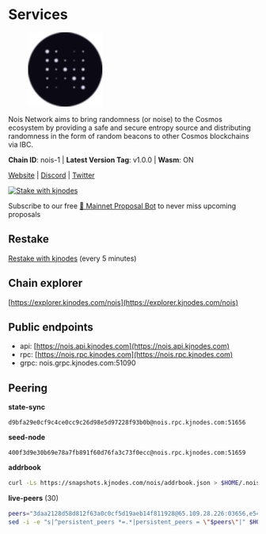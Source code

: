 # Services

<figure><img src="https://raw.githubusercontent.com/kj89/cosmos-images/main/logos/nois.png" width="150" alt=""><figcaption></figcaption></figure>

Nois Network aims to bring randomness (or noise)  to the Cosmos ecosystem by providing a safe and  secure entropy source and distributing randomness  in the form of random beacons to other Cosmos blockchains via IBC.

**Chain ID**: nois-1 | **Latest Version Tag**: v1.0.0 | **Wasm**: ON

[Website](https://nois.network) | [Discord](https://discord.gg/dHdpwtEb6F) | [Twitter](https://twitter.com/NoisRNG)

[![Stake with kjnodes](https://i.ibb.co/cr44Q8j/button-stake-with-kjnodes.png)](https://restake.app/nois/noisvaloper1fe7ju873fkknmfrmytaft93y5rlf0xcrqtp39k)

Subscribe to our free [🤖 Mainnet Proposal Bot](https://t.me/kjnodes_proposal_bot) to never miss upcoming proposals

## Restake

[Restake with kjnodes](https://restake.app/nois/noisvaloper1fe7ju873fkknmfrmytaft93y5rlf0xcrqtp39k) (every 5 minutes)
## Chain explorer
[https://explorer.kjnodes.com/nois](https://explorer.kjnodes.com/nois)

## Public endpoints

* api: [https://nois.api.kjnodes.com](https://nois.api.kjnodes.com)
* rpc: [https://nois.rpc.kjnodes.com](https://nois.rpc.kjnodes.com)
* grpc: nois.grpc.kjnodes.com:51090

## Peering

**state-sync**

```text
d9bfa29e0cf9c4ce0cc9c26d98e5d97228f93b0b@nois.rpc.kjnodes.com:51656
```

**seed-node**

```text
400f3d9e30b69e78a7fb891f60d76fa3c73f0ecc@nois.rpc.kjnodes.com:51659
```

**addrbook**
```bash
curl -Ls https://snapshots.kjnodes.com/nois/addrbook.json > $HOME/.noisd/config/addrbook.json
```

**live-peers** (30)
```bash
peers="3daa2128d58d812f63a0c0cf5d19aeb14f811928@65.109.28.226:03656,e541e3a182bcb8d8da8cea17716d12f0b730a0a6@144.76.40.53:17356,a1b7affbe008c5e900c5b2e1598aa212215fa3cb@144.76.176.154:51656,0cf59ab91e4a96d6e5427d903644edd18d9421d1@142.132.248.138:26786,017ba5ab50dc434356740630d5d64d20063e8d32@54.39.128.229:26636,d9bfa29e0cf9c4ce0cc9c26d98e5d97228f93b0b@65.109.88.38:51656,95eeb1ac374e4144b05b36f6c5986472e7ef698f@135.181.209.51:26786,2e1d9305a5be27fc708ea7bc2fade939be1259e6@65.108.82.62:51656,483678c263d8ceb45b11e450628928d05c641187@194.163.167.138:60656,83e530ade685efa61579eccd9f990462cd0ff36e@5.189.157.124:21656,92220996f4be18c2514df040093b0446ef6543af@65.21.91.160:27433,acf21becb9397db3dc7ad29cd11993c8869d0ad3@65.21.52.246:26656,922d90c7ef1840c984fcfa387a491c8d3c4481dc@65.108.141.109:55656,9d21af60ad2568ffcb55a0bd0eb03b6cfa2644c5@49.12.120.113:26656,288e7a14ccac3cdc1d8ab20335d4c48edf5930f2@84.46.250.136:17356,5cb88ba0649f0ae6e7bb7df9aa6a630702bd3643@91.107.192.45:26656,b26e5ac4afbadf96ad31ee3aeb5e6557f2894037@65.108.199.222:30656,c86b0c3ffb4fa65b188ac68d2872a9d91559bce1@65.21.55.133:26656,1893178693fc4e376f8c093ae30e44e27619f79c@198.244.213.94:25156,8ec2fee6c37c07cc5af57ec870015a0191d4707d@65.108.65.36:51656,ebc272824924ea1a27ea3183dd0b9ba713494f83@195.3.220.136:27286,5538f2c7fdbf5e1c71f456c07f863d82ee814935@95.217.154.80:26656,0ede37f273933f5f9d6644f68e51128c6332c431@65.108.11.234:26656,c98c58a8cd821f8814bb995d30299e76abb485aa@142.132.194.157:26456,8cce0e919b1a7c42086a712748c8e84d7d7cd9ac@135.181.155.14:26656,c094593ce99e795fd913f2f1f9bbb5f90d9b4e3f@91.107.219.161:26656,00852ba0bfdf20aac74369b1a5c43e50668c9738@135.181.128.114:17356,1c69bfe397bf62159ccd5074aaa4c7461d5a034a@88.99.161.162:25656,dd7607ce23081b71310137221ebe4610c3114bea@57.128.20.163:17356,6d4bf8dcfee8cbc8ed9b5cd887af65ce2470fc1f@142.132.253.112:36656"
sed -i -e "s|^persistent_peers *=.*|persistent_peers = \"$peers\"|" $HOME/.noisd/config/config.toml
```
